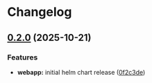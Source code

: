 # Changelog

## [0.2.0](https://github.com/NafornitaProjects/GitHub-Actions/compare/webapp-v0.1.0...webapp-v0.2.0) (2025-10-21)


### Features

* **webapp:** initial helm chart release ([0f2c3de](https://github.com/NafornitaProjects/GitHub-Actions/commit/0f2c3deac6b1fa4b4c86edc9f17b3d2319ca00fe))
